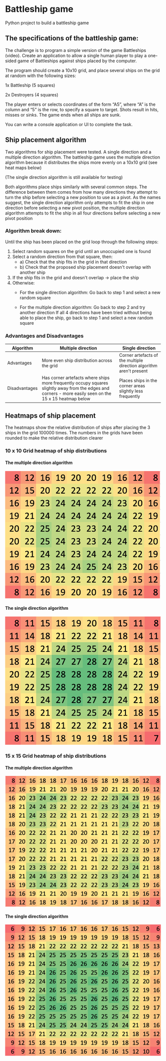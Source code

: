 # Battleship game
Python project to build a battleship game


## The specifications of the battleship game:

The challenge is to program a simple version of the game Battleships (video). Create an application to allow a single human player to play a one-sided game of Battleships against ships placed by the computer.

The program should create a 10x10 grid, and place several ships on the grid at random with the following sizes:

1x Battleship (5 squares)

2x Destroyers (4 squares)

The player enters or selects coordinates of the form “A5”, where “A” is the column and “5” is the row, to specify a square to target. Shots result in hits, misses or sinks. The game ends when all ships are sunk.

You can write a console application or UI to complete the task.


## Ship placement algorithm

Two algorithms for ship placement were tested. A single direction and a multiple direction algorithm.
The battleship game uses the multiple direction algorithm because it distributes the ships more evenly on a 10x10 grid (see heat maps below)

(The single direction algorithm is still available for testing)

Both algorithms place ships similarly with several common steps. The difference between them comes from how many directions they attempt to turn the ship before selecting a new position to use as a pivot. As the names suggest, the single direction algorithm only attempts to fit the ship in one direction before selecting a new pivot position, the multiple direction algorithm attempts to fit the ship in all four directions before selecting a new pivot position

### Algorithm break down:

Until the ship has been placed on the grid loop through the following steps:

1. Select random squares on the grid until an unoccupied one is found
2. Select a random direction from that square, then:
    * a) Check that the ship fits in the grid in that direction
    * b) Check that the proposed ship placement doesn't overlap with another ship
3. If the ship fits in the grid and doesn't overlap -> place the ship
4. Otherwise:
    * For the single direction algorithm:
        Go back to step 1 and select a new random square
        
    * For the multiple direction algorithm:
        Go back to step 2 and try another direction
        If all 4 directions have been tried without being able to place the ship,
        go back to step 1 and select a new random square

### Advantages and Disadvantages

Algorithm | Multiple direction | Single direction
------------ | -------------|------------
Advantages | More even ship distribution across the grid | Corner artefacts of the multiple direction algorithm aren't present
Disadvantages | Has corner artefacts where ships more frequently occupy squares slightly away from the edges and corners - more easily seen on the 15 x 15 heatmap below | Places ships in the corner areas slightly less frequently



## Heatmaps of ship placement

The heatmaps show the relative distribution of ships after placing the 3 ships in the grid 100000 times. The numbers in the grids have been rounded to make the relative distribution clearer

### 10 x 10 Grid heatmap of ship distributions



#### The multiple direction algorithm
![Ship heatmap for the multi direction algorithm](10x10_mda.png)

#### The single direction algorithm 
![Ship heatmap for the single direction algorithm](10x10_sda.png)


### 15 x 15 Grid heatmap of ship distributions

#### The multiple direction algorithm
![Ship heatmap for the multi direction algorithm](15x15_mda.png)

#### The single direction algorithm 
![Ship heatmap for the single direction algorithm](15x15_sda.png)

